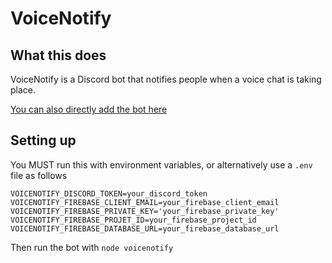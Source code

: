 # VoiceNotify

## What this does

VoiceNotify is a Discord bot that notifies people when a voice chat is taking place.

[You can also directly add the bot here](https://discord.com/oauth2/authorize?client_id=712670038267789352&scope=bot&permissions=150528)

## Setting up
You MUST run this with environment variables, or alternatively use a `.env` file as follows
```
VOICENOTIFY_DISCORD_TOKEN=your_discord_token
VOICENOTIFY_FIREBASE_CLIENT_EMAIL=your_firebase_client_email
VOICENOTIFY_FIREBASE_PRIVATE_KEY='your_firebase_private_key'
VOICENOTIFY_FIREBASE_PROJET_ID=your_firebase_project_id
VOICENOTIFY_FIREBASE_DATABASE_URL=your_firebase_database_url
```
Then run the bot with `node voicenotify`